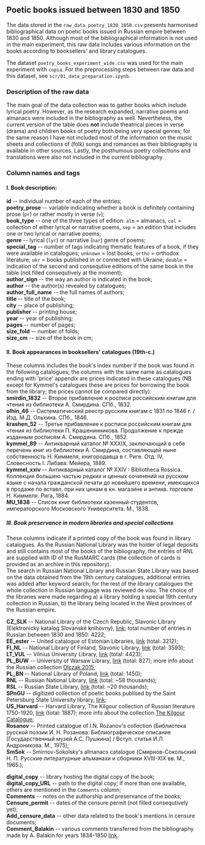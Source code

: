 ## Poetic books issued between 1830 and 1850

The data stored in the `raw_data_poetry_1830_1850.csv` presents harmonised bibliographical data on poetic books issued in Russian empire between 1830 and 1850. Although most of the bibliographical information is not used in the main experiment, this raw data includes various information on the books according to booksellers' and library catalogues.  
  
The dataset `poetry_books_experiment_wide.csv` was used for the main experiment with `copia`. For the preprocessing steps between raw data and this dataset, see `scr/01_data_preparation.ipynb`.  
  
### Description of the raw data 
The main goal of the data collection was to gather books which include lyrical poetry. However, as the research expanded, narrative poems and almanacs were included in the bibliography as well. Nevertheless, the current version of the table does **not** include theatrical pieces in verse (drama) and children books of poetry both being very special genres; for the same reason I have not included most of the information on the music sheets and collections of (folk) songs and romances as their bibliography is available in other sources. Lastly, the posthumous poetry collections and translations were also not included in the current bibliography.  
  
### **Column names and tags**  
#### I. Book description:  
**id** -- individual number of each of the entries;  
**poetry_prose** -- variable indicating whether a book is definitely containing prose (`pr`) or rather mostly in verse (`v`);  
**book_type** -- one of the three types of edition: `alm` = almanacs, `col` = collection of either lyrical or narrative poems, `sep` = an edition that includes one or two lyrical or narrative poems;  
**genre** -- lyrical (`lyr`) or narrative (`nar`) genre of poems;  
**special_tag** -- number of tags indicating thematic features of a book, if they were available in catalogues; `unknown` = lost books, `ortho` = orthodox literature; `ukr` = books published in or connected with Ukraine; `double` = indication of the second and consequtive editions of the same book in the table (not filled consequtively at the moment);  
**author_sign** -- the way an author is indicated in the book;  
**author** -- the author(s) revealed by catalogues;  
**author_full_name** -- the full names of authors;  
**title** -- title of the book;  
**city** -- place of publishing;  
**publisher** -- printing house;  
**year** -- year of publishing;  
**pages** -- number of pages;  
**size_fold** -- number of folds;  
**size_cm** -- size of the book in cm;  
  
#### II. Book appearances in booksellers' catalogues (19th-c.)  
These columns includes the book's index number if the book was found in the following catalogues; the columns with the same name as catalogues ending with 'price' appendix are prices indicated in these catalogues (NB except for Kymmel's catalogues these are prices for borrowing the book from the library; the prices cannot be compared directly).  
**smirdin_1832** -- Второе прибавление к росписи российским книгам для чтения из библиотеки А. Смирдина. СПб., 1832.  
**olhin_46** -- Систематический реестр русским книгам с 1831 по 1846 г. / Изд. М.Д. Ольхина. СПб., 1846.  
**krashen_52** -- Третье прибавление к росписи российским книгам для чтения из библиотеки П. Крашенинникова. Продолжение к прежде изданным росписям А. Смирдина. СПб., 1852.  
**kymmel_89** -- Антикварный каталог № XXXIX, заключающий в себе перечень книг из библиотеки А. Смирдина, составляющей ныне собственность Н. Киммеля, книгородавца в г. Риге. Отд. IV. Словесность I. Либава: Мейера, 1889.  
**kymmel_xxiv** -- Антикварный каталог № XXIV : Bibliotheca Rossica. Коллекция большею частью редких и ценных сочинений на русском языке с начала гражданской печати до новейшего времени, имеющихся в продаже по вставл. при них ценам в кн. магазине и антикв. торговле Н. Киммеля. Рига, 1884.  
**MU_1838** -- Список книг библиотеки казенный студентов, императорского Московского Университета. М., 1838.  
  
##### III. Book preservance in modern libraries and special collections
These columns indicate if a printed copy of the book was found in library catalogues. As the Russian National Library was the holder of legal deposits and still contains most of the books of the bibliography, the entries of *RNL* are supplied with ID of the RusMARC cards (the collection of cards is provided as an archive in this repository).  
The search in Russian National Library and Russian State Library was based on the data obtained from the 19th century catalogues, additional entries was added after keyword search; for the rest of the library catalogues the whole collection in Russian language was reviewed de visu. The choice of the libraries were made regarding a) a library holding a special 19th century collection in Russian, b) the library being located in the West provinces of the Russian empire.  
  
**CZ_SLK** -- National Library of the Czech Republic, Slavonic Library (Elektronický katalog Slovanské knihovny), [link](http://www.en.nkp.cz);  total number of entries in Russian between 1830 and 1850: 4222;  
**EE_ester** -- United catalogue of Estonian Libraries, [link](https://www.ester.ee/search~S1) (total: 3212);  
**FI_NL** -- National Library of Finland, Slavonic Library, [link](https://kansalliskirjasto.finna.fi/?lng=en-gb) (total: 3593);  
**LT_VUL** -- Vilnius University Library, [link](https://biblioteka.vu.lt/en/) (total: 4423);  
**PL_BUW** -- University of Warsaw Library, [link](https://chamo.buw.uw.edu.pl/search/query?theme=system) (total: 827); more info about the Russian collection [Olczak 2015](http://cejsh.icm.edu.pl/cejsh/element/bwmeta1.element.desklight-1375c68f-f651-4976-9698-1f9ce5d5354b/c/Olczak01.pdf);  
**PL_BN** -- National Library of Poland, [link](https://www.bn.org.pl) (total: 1450);  
**RNL** -- Russian National Library, [link](https://nlr.ru) (total: ~58 thousands);  
**RSL** -- Russian State Library, [link](https://www.rsl.ru) (total: ~20 thousands);  
**SPnGU** -- digitized collection of poetic books publised by the Saint Petersburg State University library, [link](http://old.library.spbu.ru/dcol/jsp/RcWebBrowse.jsp);  
**US_Harvard** -- Harvard Library, The Kilgour collection of Russian literature 1750-1920, [link](https://hollis.harvard.edu/primo-explore/) (total: 1887); more info about the collection [The Kilgour Catalogue](https://iiif.lib.harvard.edu/manifests/view/drs:49569435$1i);  
**Rosanov** -- Printed catalogue of I.N. Rozanov's collection (Библиотека русской поэзии И. Н. Розанова: Библиографическое описание [Государственный музей А.С. Пушкина] / Вступ. статья И.Л. Андроникова. М., 1975);  
**SmSok** -- Smirnov-Sokolsky's almanacs catalogue (Смирнов-Сокольский Н. П. Русские литературные альманахи и сборники XVIII-XIX вв. М., 1965.);  
  
**digital_copy** -- library hosting the digital copy of the book;  
**digital_copy_URL** -- path to the digital copy; if more than one available, others are mentioned in the `Comments` column;  
**Comments** -- notes on the authorship and preservance of the books;
**Censure_permit** -- dates of the censure permit (not filled consequtively yet);  
**Add_censure_data** -- other data related to the book's mentions in censure documents;  
**Comment_Balakin** -- various comments transferred from the bibliography made by A. Balakin for years 1834-1850 [link](https://nexoro.livejournal.com/532415.html).
